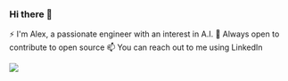 ### Hi there 👋

⚡ I'm Alex, a passionate engineer with an interest in A.I.
💬 Always open to contribute to open source
📫 You can reach out to me using LinkedIn

![](https://github-readme-stats.vercel.app/api?username=alexpaiva&theme=dark&hide_border=false&include_all_commits=false&count_private=false)

<!--
**AlexPaiva/AlexPaiva** is a ✨ _special_ ✨ repository because its `README.md` (this file) appears on your GitHub profile.

Here are some ideas to get you started:

- 🔭 I’m currently working on ...
- 🌱 I’m currently learning ...
- 👯 I’m looking to collaborate on ...
- 🤔 I’m looking for help with ...
- 💬 Ask me about ...
- 📫 How to reach me: ...
- 😄 Pronouns: ...
- ⚡ Fun fact: ...
-->
